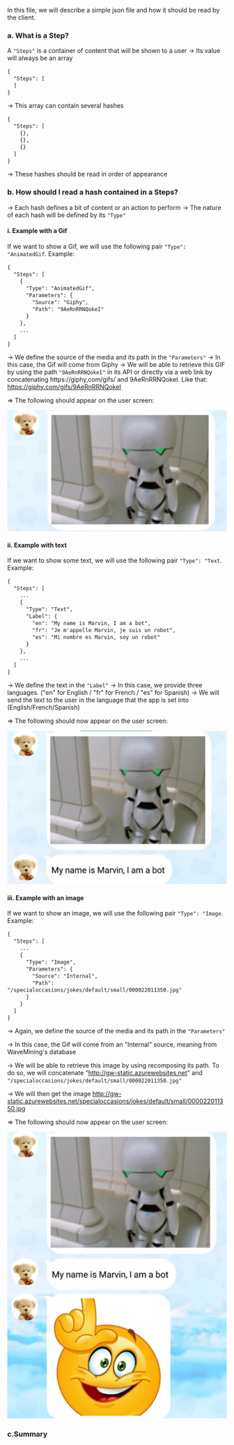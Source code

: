 In this file, we will describe a simple json file and how it should be read by the client.


### a. What is a Step?

A `"Steps"` is a container of content that will be shown to a user
-> Its value will always be an array

```
{
  "Steps": [
  ]
}
```

-> This array can contain several hashes 

```
{
  "Steps": [
    {},
    {},
    {}
  ]
}
```

-> These hashes should be read in order of appearance


### b. How should I read a hash contained in a Steps?

-> Each hash defines a bit of content or an action to perform
-> The nature of each hash will be defined by its `"Type"`

#### i. Example with a Gif

If we want to show a Gif, we will use the following pair `"Type": "AnimatedGif`. 
Example: 

```
{
  "Steps": [
    {
      "Type": "AnimatedGif",
      "Parameters": {
        "Source": "Giphy",
        "Path": "9AeRnRRNQokeI"
      }
    },
    ...
  ]
}
```

-> We define the source of the media and its path in the `"Parameters"`
-> In this case, the Gif will come from Giphy 
-> We will be able to retrieve this GIF by using the path `"9AeRnRRNQokeI"` in its API or directly via a web link by concatenating  https://giphy,com/gifs/ and 9AeRnRRNQokeI. Like that: https://giphy.com/gifs/9AeRnRRNQokeI

=> The following should appear on the user screen:

![Screenshot](/data/bot/catalogue/Examples/Example1-Img1.png?rw=true "Marvin Gif, Step 1")


#### ii. Example with text

If we want to show some text, we will use the following pair `"Type": "Text`. 
Example: 

```
{
  "Steps": [
    ...
    {
      "Type": "Text",
      "Label": {
        "en": "My name is Marvin, I am a bot",
        "fr": "Je m'appelle Marvin, je suis un robot",
        "es": "Mi nombre es Marvin, soy un robot"
      }
    },
    ...
  ]
}
```

-> We define the text in the `"Label"`
-> In this case, we provide three languages. ("en" for English / "fr" for French / "es" for Spanish)
-> We will send the text to the user in the language that the app is set into (English/French/Spanish)

=> The following should now appear on the user screen:

![Screenshot](/data/bot/catalogue/Examples/Example1-Img2.png?rw=true "Marvin Gif + Text, Step 2")


#### iii. Example with an image

If we want to show an image, we will use the following pair `"Type": "Image`. 
Example: 

```
{
  "Steps": [
    ...
    {
      "Type": "Image",
      "Parameters": {
        "Source": "Internal",
        "Path": "/specialoccasions/jokes/default/small/000022011350.jpg"
      }
    }
  ]
}
```

-> Again, we define the source of the media and its path in the `"Parameters"`

-> In this case, the Gif will come from an "Internal" source, meaning from WaveMining's database

-> We will be able to retrieve this image by using recomposing its path. To do so, we will concatenate "http://gw-static.azurewebsites.net" and `"/specialoccasions/jokes/default/small/000022011350.jpg"`

-> We will then get the image http://gw-static.azurewebsites.net/specialoccasions/jokes/default/small/000022011350.jpg

=> The following should now appear on the user screen:

![screenshot](/data/bot/catalogue/Examples/Example1-Img3.png?rw=true "Marvin Gif + Text, Step 3")

### c.Summary

